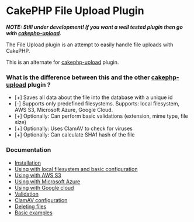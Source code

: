 # CakePHP File Upload Plugin

___NOTE: Still under development! If you want a well tested plugin then go with [cakephp-upload](https://github.com/FriendsOfCake/cakephp-upload).___

The File Upload plugin is an attempt to easily handle file uploads with CakePHP.

This is an alternate for [cakephp-upload](https://github.com/FriendsOfCake/cakephp-upload) plugin.

### What is the difference between this and the other [cakephp-upload](https://github.com/FriendsOfCake/cakephp-upload) plugin ?

* [+] Saves all data about the file into the database with a unique id
* [-] Supports only predefined filesystems. Supports: local filesystem, AWS S3, Microsoft Azure, Google Cloud.
* [+] Optionally: Can perform basic validations (extension, mime type, file size)
* [+] Optionally: Uses ClamAV to check for viruses
* [+] Optionally: Can calculate SHA1 hash of the file

### Documentation

* [Installation](docs/00-installation.md)
* [Using with local filesystem and basic configuration](docs/01-basic-configuration.md)
* [Using with AWS S3](docs/02-using-aws-s3.md)
* [Using with Microsoft Azure](docs/03-using-ms-azure.md)
* [Using with Google cloud](docs/04-using-google-cloud.md)
* [Validation](docs/05-validation.md)
* [ClamAV configuration](docs/06-clamav.md)
* [Deleting files](docs/07-delete.md)
* [Basic examples](docs/90-basic-example.md)
